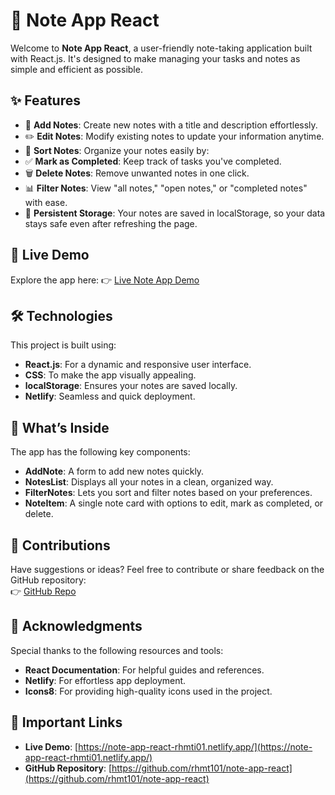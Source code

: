 # 📓 Note App React

Welcome to **Note App React**, a user-friendly note-taking application built with React.js. It's designed to make managing your tasks and notes as simple and efficient as possible.

## ✨ Features
- 📝 **Add Notes**: Create new notes with a title and description effortlessly.
- ✏️ **Edit Notes**: Modify existing notes to update your information anytime.
- 🔄 **Sort Notes**: Organize your notes easily by:
- ✅ **Mark as Completed**: Keep track of tasks you've completed.
- 🗑 **Delete Notes**: Remove unwanted notes in one click.
- 📊 **Filter Notes**: View "all notes," "open notes," or "completed notes" with ease.
- 💾 **Persistent Storage**: Your notes are saved in localStorage, so your data stays safe even after refreshing the page.

## 🚀 Live Demo
Explore the app here: 👉 [Live Note App Demo](https://note-app-react-rhmti01.netlify.app/)

## 🛠 Technologies
This project is built using:
- **React.js**: For a dynamic and responsive user interface.
- **CSS**: To make the app visually appealing.
- **localStorage**: Ensures your notes are saved locally.
- **Netlify**: Seamless and quick deployment.

## 📂 What’s Inside
The app has the following key components:
- **AddNote**: A form to add new notes quickly.
- **NotesList**: Displays all your notes in a clean, organized way.
- **FilterNotes**: Lets you sort and filter notes based on your preferences.
- **NoteItem**: A single note card with options to edit, mark as completed, or delete.

## 🤝 Contributions
Have suggestions or ideas? Feel free to contribute or share feedback on the GitHub repository:  
👉 [GitHub Repo](https://github.com/rhmt101/note-app-react)

## 🙌 Acknowledgments
Special thanks to the following resources and tools:
- **React Documentation**: For helpful guides and references.
- **Netlify**: For effortless app deployment.
- **Icons8**: For providing high-quality icons used in the project.

## 🔗 Important Links
- **Live Demo**: [https://note-app-react-rhmti01.netlify.app/](https://note-app-react-rhmti01.netlify.app/)
- **GitHub Repository**: [https://github.com/rhmt101/note-app-react](https://github.com/rhmt101/note-app-react)
